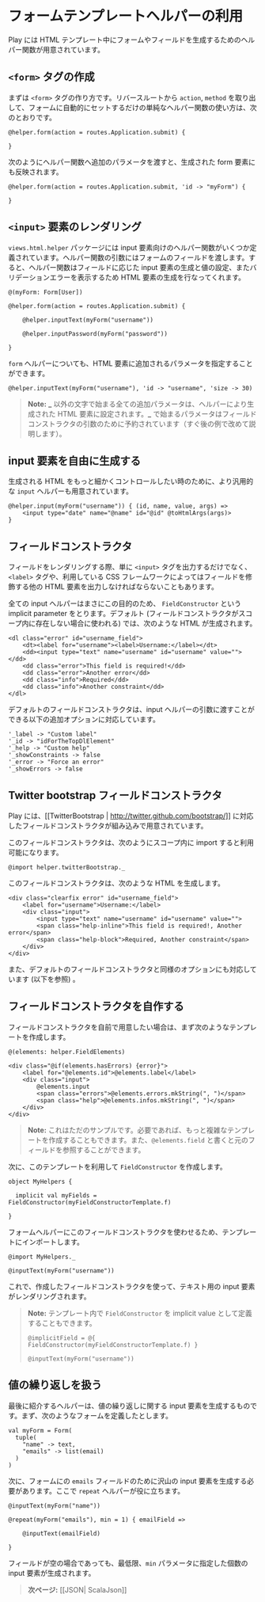 <!-- translated -->
<!--
# Using the form template helpers
-->
# フォームテンプレートヘルパーの利用

<!--
Play provides several helpers for rendering form fields in HTML templates.
-->
Play には HTML テンプレート中にフォームやフィールドを生成するためのヘルパー関数が用意されています。

<!--
## Create a `<form>` tag
-->
## `<form>` タグの作成
    
<!--
The first thing is to be able to create the `<form>` tag. It is a pretty simple helper that has no more value than automatically setting the `action` and `method` tag parameters according to the reverse route you pass in:
-->
まずは `<form>` タグの作り方です。リバースルートから `action`, `method` を取り出して、フォームに自動的にセットするだけの単純なヘルパー関数の使い方は、次のとおりです。
    
```
@helper.form(action = routes.Application.submit) {
    
}
```

<!--
You can also pass an extra set of parameters that will be added to the generated Html:
-->
次のようにヘルパー関数へ追加のパラメータを渡すと、生成された form 要素にも反映されます。

```
@helper.form(action = routes.Application.submit, 'id -> "myForm") {
    
}
```

<!--
## Rendering an `<input>` element
-->
## `<input>` 要素のレンダリング

<!--
You can find several input helpers in the `views.html.helper` package. You feed them with a form field, and they display the corresponding HTML input, setting the value, constraints and errors:
-->
`views.html.helper` パッケージには input 要素向けのヘルパー関数がいくつか定義されています。ヘルパー関数の引数にはフォームのフィールドを渡します。すると、ヘルパー関数はフィールドに応じた input 要素の生成と値の設定、またバリデーションエラーを表示するため HTML 要素の生成を行なってくれます。

```
@(myForm: Form[User])

@helper.form(action = routes.Application.submit) {
    
    @helper.inputText(myForm("username"))
    
    @helper.inputPassword(myForm("password"))
    
}
```

<!--
As for the `form` helper, you can specify an extra set of parameters that will be added to the generated Html:
-->
`form` ヘルパーについても、HTML 要素に追加されるパラメータを指定することができます。

```
@helper.inputText(myForm("username"), 'id -> "username", 'size -> 30)
```

<!--
> **Note:** All extra parameters will be added to the generated Html, unless they start with the **\_** character. Arguments starting with **\_** are reserved for field constructor arguments (we will see that shortly).
-->
> **Note:** **\_** 以外の文字で始まる全ての追加パラメータは、ヘルパーにより生成された HTML 要素に設定されます。**\_** で始まるパラメータはフィールドコンストラクタの引数のために予約されています（すぐ後の例で改めて説明します）。

<!--
## Handling HTML input creation yourself
-->
## input 要素を自由に生成する

<!--
There is also a more generic `input` helper that lets you code the desired HTML result:
-->
生成される HTML をもっと細かくコントロールしたい時のために、より汎用的な `input` ヘルパーも用意されています。

```
@helper.input(myForm("username")) { (id, name, value, args) =>
    <input type="date" name="@name" id="@id" @toHtmlArgs(args)>
} 
```

<!--
## Field constructors
-->
## フィールドコンストラクタ

<!--
A field rendering is not only composed of the `<input>` tag, but it also needs a `<label>` and possibly other tags used by your CSS framework to decorate the field.
-->
フィールドをレンダリングする際、単に `<input>` タグを出力するだけでなく、`<label>` タグや、利用している CSS フレームワークによってはフィールドを修飾する他の HTML 要素を出力しなければならないこともあります。
    
<!--
All input helpers take an implicit `FieldConstructor` that handles this part. The default one (used if there are no other field constructors available in the scope), generates HTML like:
-->
全ての input ヘルパーはまさにこの目的のため、 `FieldConstructor` という implicit parameter をとります。デフォルト (フィールドコンストラクタがスコープ内に存在しない場合に使われる) では、次のような HTML が生成されます。

```
<dl class="error" id="username_field">
    <dt><label for="username"><label>Username:</label></dt>
    <dd><input type="text" name="username" id="username" value=""></dd>
    <dd class="error">This field is required!</dd>
    <dd class="error">Another error</dd>
    <dd class="info">Required</dd>
    <dd class="info">Another constraint</dd>
</dl>
```

<!--
This default field constructor supports additional options you can pass in the input helper arguments:
-->
デフォルトのフィールドコンストラクタは、input ヘルパーの引数に渡すことができる以下の追加オプションに対応しています。

```
'_label -> "Custom label"
'_id -> "idForTheTopDlElement"
'_help -> "Custom help"
'_showConstraints -> false
'_error -> "Force an error"
'_showErrors -> false
```

<!--
## Twitter bootstrap field constructor
-->
## Twitter bootstrap フィールドコンストラクタ

<!--
There is also another built-in field constructor that can be used with [[TwitterBootstrap | http://twitter.github.com/bootstrap/]].
-->
Play には、[[TwitterBootstrap | http://twitter.github.com/bootstrap/]] に対応したフィールドコンストラクタが組み込みで用意されています。

<!--
To use it, just import it in the current scope:
-->
このフィールドコンストラクタは、次のようにスコープ内に import すると利用可能になります。

```
@import helper.twitterBootstrap._
```

<!--
It generates Html like:
-->
このフィールドコンストラクタは、次のような HTML を生成します。

```
<div class="clearfix error" id="username_field">
    <label for="username">Username:</label>
    <div class="input">
        <input type="text" name="username" id="username" value="">
        <span class="help-inline">This field is required!, Another error</span>
        <span class="help-block">Required, Another constraint</span> 
    </div>
</div>
```

<!--
It supports the same set of options as the default field constructor (see below).
-->
また、デフォルトのフィールドコンストラクタと同様のオプションにも対応しています (以下を参照) 。

<!--
## Writing your own field constructor
-->
## フィールドコンストラクタを自作する

<!--
Often you will need to write your own field constructor. Start by writing a template like:
-->
フィールドコンストラクタを自前で用意したい場合は、まず次のようなテンプレートを作成します。

```
@(elements: helper.FieldElements)

<div class="@if(elements.hasErrors) {error}">
    <label for="@elements.id">@elements.label</label>
    <div class="input">
        @elements.input
        <span class="errors">@elements.errors.mkString(", ")</span>
        <span class="help">@elements.infos.mkString(", ")</span> 
    </div>
</div>
```

<!--
> **Note:** This is just a sample. You can make it as complicated as you need. You also have access to the original field using `@elements.field`.
-->
> **Note:** これはただのサンプルです。必要であれば、もっと複雑なテンプレートを作成することもできます。また、`@elements.field` と書くと元のフィールドを参照することができます。

<!--
Now create a `FieldConstructor` using this template function:
-->
次に、このテンプレートを利用して `FieldConstructor` を作成します。

```
object MyHelpers {
    
  implicit val myFields = FieldConstructor(myFieldConstructorTemplate.f)    
    
}
```

<!--
And to make the form helpers use it, just import it in your templates:
-->
フォームヘルパーにこのフィールドコンストラクタを使わせるため、テンプレートにインポートします。

```
@import MyHelpers._

@inputText(myForm("username"))
```

<!--
It will then use your field constructor to render the input text.
-->
これで、作成したフィールドコンストラクタを使って、テキスト用の input 要素がレンダリングされます。

<!--
> **Note:** You can also set an implicit value for your `FieldConstructor` inline in your template this way:
-->
> **Note:** テンプレート内で `FieldConstructor` を implicit value として定義することもできます。
>
> ```
> @implicitField = @{ FieldConstructor(myFieldConstructorTemplate.f) }
>
> @inputText(myForm("username"))
> ```

<!--
## Handling repeated values
-->
## 値の繰り返しを扱う

<!--
The last helper makes it easier to generate inputs for repeated values. Let’s say you have this kind of form definition:
-->
最後に紹介するヘルパーは、値の繰り返しに関する input 要素を生成するものです。まず、次のようなフォームを定義したとします。

```
val myForm = Form(
  tuple(
    "name" -> text,
    "emails" -> list(email)
  )
)
```

<!--
Now you have to generate as many inputs for the `emails` field as the form contains. Just use the `repeat` helper for that:
-->
次に、フォームにの `emails` フィールドのために沢山の input 要素を生成する必要があります。ここで `repeat` ヘルパーが役に立ちます。

```
@inputText(myForm("name"))

@repeat(myForm("emails"), min = 1) { emailField =>
    
    @inputText(emailField)
    
}
```

<!--
The `min` parameter allows you to display a minimum number of fields even if the corresponding form data are empty.
-->
フィールドが空の場合であっても、最低限、`min` パラメータに指定した個数の input 要素が生成されます。

<!--
> **Next:** [[Working with JSON| ScalaJson]]
-->
> **次ページ:** [[JSON| ScalaJson]]


